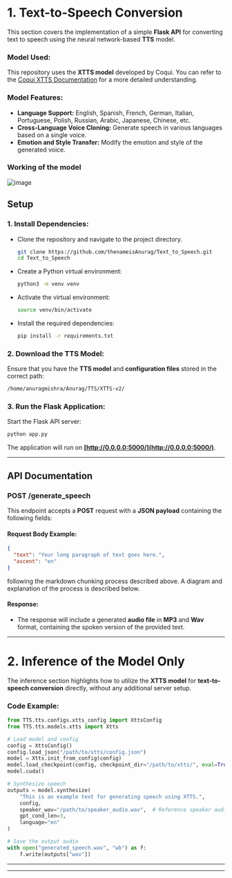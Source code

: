 

# 1. Text-to-Speech Conversion

This section covers the implementation of a simple **Flask API** for converting text to speech using the neural network-based **TTS** model.

### **Model Used:**

This repository uses the **XTTS model** developed by Coqui. You can refer to the [Coqui XTTS Documentation](https://docs.coqui.ai/en/latest/models/xtts.html#) for a more detailed understanding.

### **Model Features:**

* **Language Support:** English, Spanish, French, German, Italian, Portuguese, Polish, Russian, Arabic, Japanese, Chinese, etc.
* **Cross-Language Voice Cloning:** Generate speech in various languages based on a single voice.
* **Emotion and Style Transfer:** Modify the emotion and style of the generated voice.

### Working of the model 
![image](https://github.com/user-attachments/assets/ac0df929-e14c-4da1-a033-745fb2a24619)

## **Setup**

### 1. **Install Dependencies:**

* Clone the repository and navigate to the project directory.

  ```bash
  git clone https://github.com/thenameisAnurag/Text_to_Speech.git
  cd Text_to_Speech
  ```

* Create a Python virtual environment:

  ```bash
  python3 -m venv venv
  ```

* Activate the virtual environment:

  ```bash
  source venv/bin/activate
  ```

* Install the required dependencies:

  ```bash
  pip install -r requirements.txt
  ```

### 2. **Download the TTS Model:**

Ensure that you have the **TTS model** and **configuration files** stored in the correct path:

```bash
/home/anuragmishra/Anurag/TTS/XTTS-v2/
```

### 3. **Run the Flask Application:**

Start the Flask API server:

```bash
python app.py
```

The application will run on **[http://0.0.0.0:5000/](http://0.0.0.0:5000/)**.

---

## **API Documentation**

### **POST /generate\_speech**

This endpoint accepts a **POST** request with a **JSON payload** containing the following fields:

#### Request Body Example:

```json
{
  "text": "Your long paragraph of text goes here.",
  "ascent": "en"
}
```

following the markdown chunking process described above. A diagram and explanation of the process is described below.

#### Response:

* The response will include a generated **audio file** in **MP3** and **Wav** format, containing the spoken version of the provided text.


---


# 2. **Inference of the Model Only**

The inference section highlights how to utilize the **XTTS model** for **text-to-speech conversion** directly, without any additional server setup.



### **Code Example:**

```python
from TTS.tts.configs.xtts_config import XttsConfig
from TTS.tts.models.xtts import Xtts

# Load model and config
config = XttsConfig()
config.load_json("/path/to/xtts/config.json")
model = Xtts.init_from_config(config)
model.load_checkpoint(config, checkpoint_dir="/path/to/xtts/", eval=True)
model.cuda()

# Synthesize speech
outputs = model.synthesize(
    "This is an example text for generating speech using XTTS.",
    config,
    speaker_wav="/path/to/speaker_audio.wav",  # Reference speaker audio
    gpt_cond_len=3,
    language="en"
)

# Save the output audio
with open("generated_speech.wav", "wb") as f:
    f.write(outputs["wav"])
```

---



---


